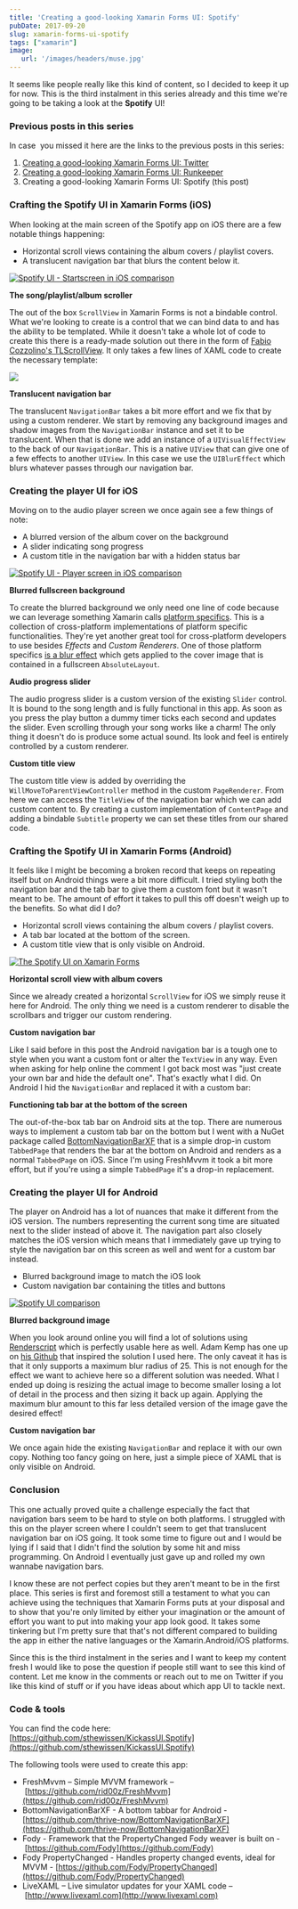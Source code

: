 ```yaml
---
title: 'Creating a good-looking Xamarin Forms UI: Spotify'
pubDate: 2017-09-20
slug: xamarin-forms-ui-spotify
tags: ["xamarin"]
image:
   url: '/images/headers/muse.jpg'
---
```


It seems like people really like this kind of content, so I decided to keep it up for now. This is the third instalment in this series already and this time we're going to be taking a look at the **Spotify** UI!

### Previous posts in this series

In case  you missed it here are the links to the previous posts in this series:

1. [Creating a good-looking Xamarin Forms UI: Twitter](/xamarin-forms-ui-twitter/)
2. [Creating a good-looking Xamarin Forms UI: Runkeeper](/xamarin-forms-ui-runkeeper/)
3. Creating a good-looking Xamarin Forms UI: Spotify (this post)

### Crafting the Spotify UI in Xamarin Forms (iOS)

When looking at the main screen of the Spotify app on iOS there are a few notable things happening:

*   Horizontal scroll views containing the album covers / playlist covers.
*   A translucent navigation bar that blurs the content below it.

[![Spotify UI - Startscreen in iOS comparison](/images/posts/comparison-ios1-1.jpg)](/images/posts/comparison-ios1-1.jpg)

**The song/playlist/album scroller**

The out of the box `ScrollView` in Xamarin Forms is not a bindable control. What we're looking to create is a control that we can bind data to and has the ability to be templated. While it doesn't take a whole lot of code to create this there is a ready-made solution out there in the form of [Fabio Cozzolino's TLScrollView](https://github.com/fabiocozzolino/TitiusLabs.Xamarin/blob/master/TitiusLabs.Forms/Controls/TLScrollView.cs). It only takes a few lines of XAML code to create the necessary template:

<script src="https://gist.github.com/sthewissen/2b346405839c4d5ca0081c7dd2b2e973.js"></script>

[![](/images/posts/translucent-1.jpg)](/images/posts/translucent-1.jpg)

**Translucent navigation bar**

The translucent `NavigationBar` takes a bit more effort and we fix that by using a custom renderer. We start by removing any background images and shadow images from the `NavigationBar` instance and set it to be translucent. When that is done we add an instance of a `UIVisualEffectView` to the back of our `NavigationBar`. This is a native `UIView` that can give one of a few effects to another `UIView`. In this case we use the `UIBlurEffect` which blurs whatever passes through our navigation bar.

<script src="https://gist.github.com/sthewissen/30e9b9a620157177fed880617def4a41.js"></script>

### Creating the player UI for iOS

Moving on to the audio player screen we once again see a few things of note:

*   A blurred version of the album cover on the background
*   A slider indicating song progress
*   A custom title in the navigation bar with a hidden status bar

[![Spotify UI - Player screen in iOS comparison](/images/posts/comparison-ios2.jpg)](/images/posts/comparison-ios2.jpg)

**Blurred fullscreen background**

To create the blurred background we only need one line of code because we can leverage something Xamarin calls [platform specifics](https://developer.xamarin.com/guides/xamarin-forms/platform-features/platform-specifics/). This is a collection of cross-platform implementations of platform specific functionalities. They're yet another great tool for cross-platform developers to use besides *Effects* and *Custom Renderers*. One of those platform specifics [is a blur effect](https://blog.xamarin.com/bringing-platform-specific-functionality-to-xamarin-forms-apps/) which gets applied to the cover image that is contained in a fullscreen `AbsoluteLayout`.

<script src="https://gist.github.com/sthewissen/5333225fb02e6934b3b8f8e241799e82.js"></script>

**Audio progress slider**

The audio progress slider is a custom version of the existing `Slider` control. It is bound to the song length and is fully functional in this app. As soon as you press the play button a dummy timer ticks each second and updates the slider. Even scrolling through your song works like a charm! The only thing it doesn't do is produce some actual sound. Its look and feel is entirely controlled by a custom renderer.

<script src="https://gist.github.com/sthewissen/68d42598c9ec2087f6b94e04e30ed913.js"></script>

**Custom title view**

The custom title view is added by overriding the `WillMoveToParentViewController` method in the custom `PageRenderer`. From here we can access the `TitleView` of the navigation bar which we can add custom content to. By creating a custom implementation of `ContentPage` and adding a bindable `Subtitle` property we can set these titles from our shared code.

<script src="https://gist.github.com/sthewissen/e8ed793749d06fd68271f108948b31ee.js"></script>

### Crafting the Spotify UI in Xamarin Forms (Android)

It feels like I might be becoming a broken record that keeps on repeating itself but on Android things were a bit more difficult. I tried styling both the navigation bar and the tab bar to give them a custom font but it wasn't meant to be. The amount of effort it takes to pull this off doesn't weigh up to the benefits. So what did I do?

*   Horizontal scroll views containing the album covers / playlist covers.
*   A tab bar located at the bottom of the screen.
*   A custom title view that is only visible on Android.

[![The Spotify UI on Xamarin Forms](/images/posts/comparison-droid1.jpg)](/images/posts/comparison-droid1.jpg)

**Horizontal scroll view with album covers**

Since we already created a horizontal `ScrollView` for iOS we simply reuse it here for Android. The only thing we need is a custom renderer to disable the scrollbars and trigger our custom rendering.

**Custom navigation bar**

Like I said before in this post the Android navigation bar is a tough one to style when you want a custom font or alter the `TextView` in any way. Even when asking for help online the comment I got back most was "just create your own bar and hide the default one". That's exactly what I did. On Android I hid the `NavigationBar` and replaced it with a custom bar:

<script src="https://gist.github.com/sthewissen/fe0e6c35765d8b3aeef6888b4d0a0bba.js"></script>

**Functioning tab bar at the bottom of the screen**

The out-of-the-box tab bar on Android sits at the top. There are numerous ways to implement a custom tab bar on the bottom but I went with a NuGet package called [BottomNavigationBarXF](https://github.com/thrive-now/BottomNavigationBarXF) that is a simple drop-in custom `TabbedPage` that renders the bar at the bottom on Android and renders as a normal `TabbedPage` on iOS. Since I'm using FreshMvvm it took a bit more effort, but if you're using a simple `TabbedPage` it's a drop-in replacement.

### Creating the player UI for Android

The player on Android has a lot of nuances that make it different from the iOS version. The numbers representing the current song time are situated next to the slider instead of above it. The navigation part also closely matches the iOS version which means that I immediately gave up trying to style the navigation bar on this screen as well and went for a custom bar instead.

*   Blurred background image to match the iOS look
*   Custom navigation bar containing the titles and buttons

[![Spotify UI comparison](/images/posts/comparison-droid2.jpg)](/images/posts/comparison-droid2.jpg)

**Blurred background image**

When you look around online you will find a lot of solutions using [Renderscript](https://developer.android.com/guide/topics/renderscript/compute.html) which is perfectly usable here as well. Adam Kemp has one up on [his Github](https://github.com/TheRealAdamKemp/BlurredImageTest/blob/master/Droid/BlurredImageRenderer.cs) that inspired the solution I used here. The only caveat it has is that it only supports a maximum blur radius of 25. This is not enough for the effect we want to achieve here so a different solution was needed. What I ended up doing is resizing the actual image to become smaller losing a lot of detail in the process and then sizing it back up again. Applying the maximum blur amount to this far less detailed version of the image gave the desired effect!

<script src="https://gist.github.com/sthewissen/40ff784fd68fbb8e0651cd4d9953b70c.js"></script>

**Custom navigation bar**

We once again hide the existing `NavigationBar` and replace it with our own copy. Nothing too fancy going on here, just a simple piece of XAML that is only visible on Android.

<script src="https://gist.github.com/sthewissen/eee9fe6e52971e6a81d8d1258b4e6b17.js"></script>

### Conclusion

This one actually proved quite a challenge especially the fact that navigation bars seem to be hard to style on both platforms. I struggled with this on the player screen where I couldn't seem to get that translucent navigation bar on iOS going. It took some time to figure out and I would be lying if I said that I didn't find the solution by some hit and miss programming. On Android I eventually just gave up and rolled my own wannabe navigation bars.

I know these are not perfect copies but they aren't meant to be in the first place. This series is first and foremost still a testament to what you can achieve using the techniques that Xamarin Forms puts at your disposal and to show that you're only limited by either your imagination or the amount of effort you want to put into making your app look good. It takes some tinkering but I'm pretty sure that that's not different compared to building the app in either the native languages or the Xamarin.Android/iOS platforms.

Since this is the third instalment in the series and I want to keep my content fresh I would like to pose the question if people still want to see this kind of content. Let me know in the comments or reach out to me on Twitter if you like this kind of stuff or if you have ideas about which app UI to tackle next.

### Code & tools

You can find the code here: [https://github.com/sthewissen/KickassUI.Spotify](https://github.com/sthewissen/KickassUI.Spotify)

The following tools were used to create this app:

*   FreshMvvm – Simple MVVM framework – [https://github.com/rid00z/FreshMvvm](https://github.com/rid00z/FreshMvvm)
*   BottomNavigationBarXF - A bottom tabbar for Android - [https://github.com/thrive-now/BottomNavigationBarXF](https://github.com/thrive-now/BottomNavigationBarXF)
*   Fody - Framework that the PropertyChanged Fody weaver is built on - [https://github.com/Fody](https://github.com/Fody)
*   Fody PropertyChanged - Handles property changed events, ideal for MVVM - [https://github.com/Fody/PropertyChanged](https://github.com/Fody/PropertyChanged)
*   LiveXAML – Live simulator updates for your XAML code – [http://www.livexaml.com](http://www.livexaml.com)